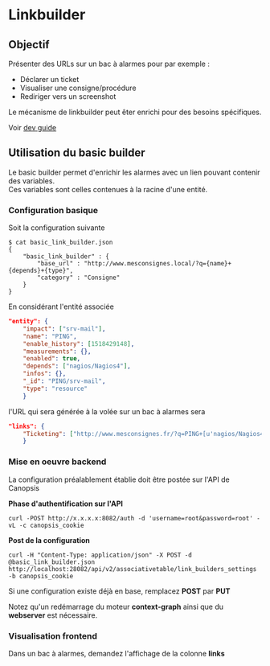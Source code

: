 # Linkbuilder


## Objectif

Présenter des URLs sur un bac à alarmes pour par exemple : 

* Déclarer un ticket
* Visualiser une consigne/procédure
* Rediriger vers un screenshot


Le mécanisme de linkbuilder peut êter enrichi pour des besoins spécifiques.

Voir [dev guide](../../en/developer_guide/canopsis_specs/link_generation/index.md)

## Utilisation du basic builder

Le basic builder permet d'enrichir les alarmes avec un lien pouvant contenir des variables.  
Ces variables sont celles contenues à la racine d'une entité. 

### Configuration basique

Soit la configuration suivante

````
$ cat basic_link_builder.json 
{
    "basic_link_builder" : {
        "base_url" : "http://www.mesconsignes.local/?q={name}+{depends}+{type}",
	    "category" : "Consigne"
    }
}
````

En considérant l'entité associée 

```json
"entity": {
    "impact": ["srv-mail"], 
    "name": "PING", 
    "enable_history": [1518429148], 
    "measurements": {}, 
    "enabled": true, 
    "depends": ["nagios/Nagios4"], 
    "infos": {}, 
    "_id": "PING/srv-mail", 
    "type": "resource"
    }
```

l'URL qui sera générée à la volée sur un bac à alarmes sera

```json
"links": {
    "Ticketing": ["http://www.mesconsignes.fr/?q=PING+[u'nagios/Nagios4']+resource"]
    }
```

### Mise en oeuvre backend

La configuration préalablement établie doit être postée sur l'API de Canopsis

**Phase d'authentification sur l'API**

````
curl -POST http://x.x.x.x:8082/auth -d 'username=root&password=root' -vL -c canopsis_cookie
````

**Post de la configuration**

````
curl -H "Content-Type: application/json" -X POST -d @basic_link_builder.json http://localhost:28082/api/v2/associativetable/link_builders_settings -b canopsis_cookie
````

Si une configuration existe déjà en base, remplacez **POST** par **PUT**


Notez qu'un redémarrage du moteur **context-graph** ainsi que du **webserver** est nécessaire.

### Visualisation frontend

Dans un bac à alarmes, demandez l'affichage de la colonne **links**